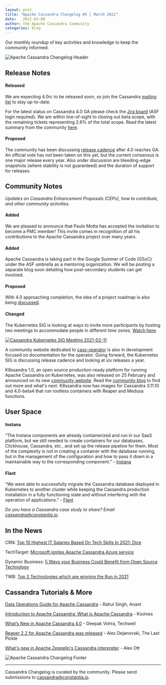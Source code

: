 ```yaml
---
layout: post
title: "Apache Cassandra Changelog #5 | March 2021"
date:   2021-03-08
author: the Apache Cassandra Community
categories: blog
---
```


Our monthly roundup of key activities and knowledge to keep the community informed.

![Apache Cassandra Changelog Header](https://cassandra.apache.org/img/changelog_header.jpg)

## Release Notes

#### Released

We are expecting 4.0rc to be released soon, so join the Cassandra [mailing list](https://cassandra.apache.org/community/) to stay up-to-date.

For the latest status on Cassandra 4.0 GA please check the [Jira board](https://issues.apache.org/jira/secure/RapidBoard.jspa?rapidView=355&quickFilter=1661) (ASF login required). We are within line-of-sight to closing out beta scope, with the remaining tickets representing 2.6% of the total scope. Read the latest summary from the community [here](https://lists.apache.org/thread.html/r353a9256a0cb27cffcaaf3e58df0a3bea3bd7373cc490f6646632d37%40%3Cdev.cassandra.apache.org%3E). 

#### Proposed

The community has been discussing [release cadence](https://lists.apache.org/thread.html/re15543b55e5d01245ad75f7ec35af97e9895d37c01562eab31963dd4%40%3Cdev.cassandra.apache.org%3E) after 4.0 reaches GA. An official vote has not been taken on this yet, but the current consensus is one major release every year. Also under discussion are bleeding-edge snapshots (where stability is not guaranteed) and the duration of support for releases.

## Community Notes

_Updates on Cassandra Enhancement Proposals (CEPs), how to contribute, and other community activities._

#### Added

We are pleased to announce that Paulo Motta has accepted the invitation to become a PMC member! This invite comes in recognition of all his contributions to the Apache Cassandra project over many years.

#### Added

Apache Cassandra is taking part in the Google Summer of Code (GSoC) under the ASF umbrella as a mentoring organization. We will be posting a separate blog soon detailing how post-secondary students can get involved.

#### Proposed

With 4.0 approaching completion, the idea of a project roadmap is also being [discussed](https://lists.apache.org/thread.html/r630675e184a3d8db66893c8206ea0bcb9adce62e97dfcb667e4e3438%40%3Cdev.cassandra.apache.org%3E).

#### Changed

The Kubernetes SIG is looking at ways to invite more participants by hosting two meetings to accommodate people in different time zones. [Watch here](https://www.youtube.com/watch?v=rp-0JaptJ3Y).

[![Cassandra Kubernetes SIG Meeting 2021-02-11](http://img.youtube.com/vi/rp-0JaptJ3Y/0.jpg)](http://www.youtube.com/watch?v=rp-0JaptJ3Y)

A community website dedicated to [cass-operator](https://github.com/datastax/cass-operator) is also in development focused on documentation for the operator. Going forward, the Kubernetes SIG is discussing release cadence and looking at six releases a year.

K8ssandra 1.0, an open source production-ready platform for running Apache Cassandra on Kubernetes, was also released on 25 February and announced on its new [community website](https://k8ssandra.io/). Read the [community blog](https://k8ssandra.io/blog/2021/02/26/k8ssandra-1.0-stable-release-and-whats-next/) to find out more and what's next. K8ssandra now has images for Cassandra 3.11.10 and 4.0-beta4 that run rootless containers with Reaper and Medusa functions.

## User Space

#### Instana

“The Instana components are already containerized and run in our SaaS platform, but we still needed to create containers for our databases, Clickhouse, Cassandra, etc., and set up the release pipeline for them. Most of the complexity is not in creating a container with the database running, but in the management of the configuration and how to pass it down in a maintainable way to the corresponding component.” - [Instana](https://hackernoon.com/what-we-learned-by-dockerizing-our-applications-jk1y3xrx)

#### Flant

“We were able to successfully migrate the Cassandra database deployed in Kubernetes to another cluster while keeping the Cassandra production installation in a fully functioning state and without interfering with the operation of applications.” - [Flant](https://medium.com/flant-com/migrating-cassandra-between-kubernetes-clusters-ae4ab4ada028)

_Do you have a Cassandra case study to share? Email [cassandra@constantia.io](mailto:cassandra@constantia.io)._

## In the News

CRN: [Top 10 Highest IT Salaries Based On Tech Skills In 2021: Dice](https://www.crn.com/slide-shows/running-your-business/top-10-highest-it-salaries-based-on-tech-skills-in-2021-dice/3)

TechTarget: [Microsoft ignites Apache Cassandra Azure service](https://searchdatamanagement.techtarget.com/news/252497188/Microsoft-ignites-Apache-Cassandra-Azure-service)

Dynamic Business: [5 Ways your Business Could Benefit from Open Source Technology](https://dynamicbusiness.com.au/topics/news/business-open-source-technology-advice-opinion.html)

TWB: [Top 3 Technologies which are winning the Run in 2021](https://www.theworldbeast.com/top-3-technologies-trends-in-2021.html)

## Cassandra Tutorials & More

[Data Operations Guide for Apache Cassandra](https://blog.anant.us/data-operations-guide-for-apache-cassandra/?utm_source=Anant+Corporation+Newsletter&utm_campaign=e7c05585a6-EMAIL_CAMPAIGN_2019_02_04_05_17_COPY_01&utm_medium=email&utm_term=0_d05aef7418-e7c05585a6-500434574&mc_cid=e7c05585a6&mc_eid=ddff654f2f) - Rahul Singh, Anant

[Introduction to Apache Cassandra: What is Apache Cassandra](https://www.ksolves.com/blog/apache-cassandra/introduction-to-apache-cassandra-what-is-apache-cassandra) - Ksolves

[What’s New in Apache Cassandra 4.0](https://www.techwell.com/techwell-insights/2020/03/what-s-new-apache-cassandra-40) - Deepak Vohra, Techwell

[Reaper 2.2 for Apache Cassandra was released](https://thelastpickle.com/blog/2021/02/22/reaper-for-apache-cassandra-2-2-release.html) - Alex Dejanovski, The Last Pickle

[What's new in Apache Zeppelin's Cassandra interpreter](https://alexott.blogspot.com/2020/07/new-functionality-of-cassandra.html) - Alex Ott

![Apache Cassandra Changelog Footer](https://cassandra.apache.org/img/changelog_footer.jpg)

---
Cassandra Changelog is curated by the community. Please send submissions to [cassandra@constantia.io](mailto:cassandra@constantia.io).
